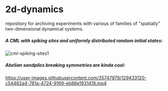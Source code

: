 # 2d-dynamics
repository for archiving experiments with various of families of "spatially" two-dimensional dynamical systems.
##### A CML with spiking sites and uniformly distributed random initial states:

![cml-spiking-sites1](https://github.com/izzortsi/2d-cmls/blob/9c0e8d12ec94487e14899d6fce494b0186b27341/ArrayFire/Convolutional%20Spiking%20Model/spiking_model_random_iconfig.gif "A CML with spiking sites")

##### Abelian sandpiles breaking symmetries are kinda cool:



https://user-images.githubusercontent.com/35747979/129433120-c54462a4-781a-4724-9169-eb88e1931418.mp4

